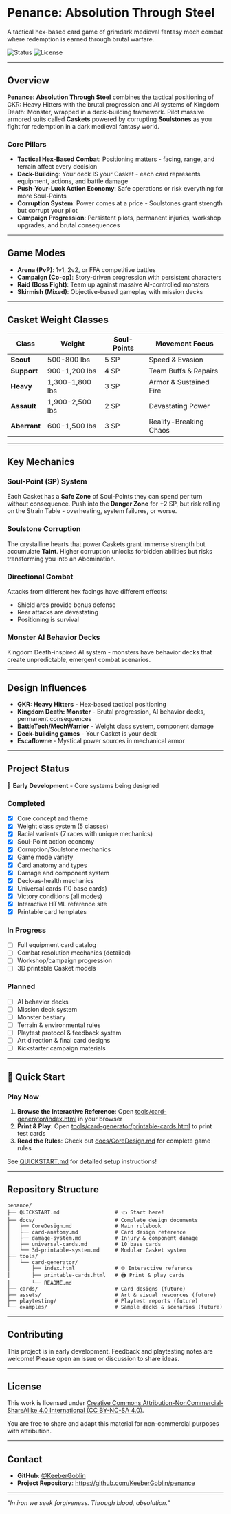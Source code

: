 # Penance: Absolution Through Steel

A tactical hex-based card game of grimdark medieval fantasy mech combat where redemption is earned through brutal warfare.

![Status](https://img.shields.io/badge/status-in%20development-yellow)
![License](https://img.shields.io/badge/license-CC%20BY--NC--SA%204.0-blue)

---

## Overview

**Penance: Absolution Through Steel** combines the tactical positioning of GKR: Heavy Hitters with the brutal progression and AI systems of Kingdom Death: Monster, wrapped in a deck-building framework. Pilot massive armored suits called **Caskets** powered by corrupting **Soulstones** as you fight for redemption in a dark medieval fantasy world.

### Core Pillars
- **Tactical Hex-Based Combat**: Positioning matters - facing, range, and terrain affect every decision
- **Deck-Building**: Your deck IS your Casket - each card represents equipment, actions, and battle damage
- **Push-Your-Luck Action Economy**: Safe operations or risk everything for more Soul-Points
- **Corruption System**: Power comes at a price - Soulstones grant strength but corrupt your pilot
- **Campaign Progression**: Persistent pilots, permanent injuries, workshop upgrades, and brutal consequences

---

## Game Modes

- **Arena (PvP)**: 1v1, 2v2, or FFA competitive battles
- **Campaign (Co-op)**: Story-driven progression with persistent characters
- **Raid (Boss Fight)**: Team up against massive AI-controlled monsters
- **Skirmish (Mixed)**: Objective-based gameplay with mission decks

---

## Casket Weight Classes

| Class | Weight | Soul-Points | Movement Focus |
|-------|--------|-------------|----------------|
| **Scout** | 500-800 lbs | 5 SP | Speed & Evasion |
| **Support** | 900-1,200 lbs | 4 SP | Team Buffs & Repairs |
| **Heavy** | 1,300-1,800 lbs | 3 SP | Armor & Sustained Fire |
| **Assault** | 1,900-2,500 lbs | 2 SP | Devastating Power |
| **Aberrant** | 600-1,500 lbs | 3 SP | Reality-Breaking Chaos |

---

## Key Mechanics

### Soul-Point (SP) System
Each Casket has a **Safe Zone** of Soul-Points they can spend per turn without consequence. Push into the **Danger Zone** for +2 SP, but risk rolling on the Strain Table - overheating, system failures, or worse.

### Soulstone Corruption
The crystalline hearts that power Caskets grant immense strength but accumulate **Taint**. Higher corruption unlocks forbidden abilities but risks transforming you into an Abomination.

### Directional Combat
Attacks from different hex facings have different effects:
- Shield arcs provide bonus defense
- Rear attacks are devastating
- Positioning is survival

### Monster AI Behavior Decks
Kingdom Death-inspired AI system - monsters have behavior decks that create unpredictable, emergent combat scenarios.

---

## Design Influences

- **GKR: Heavy Hitters** - Hex-based tactical positioning
- **Kingdom Death: Monster** - Brutal progression, AI behavior decks, permanent consequences
- **BattleTech/MechWarrior** - Weight class system, component damage
- **Deck-building games** - Your Casket is your deck
- **Escaflowne** - Mystical power sources in mechanical armor

---

## Project Status

🚧 **Early Development** - Core systems being designed

### Completed
- [x] Core concept and theme
- [x] Weight class system (5 classes)
- [x] Racial variants (7 races with unique mechanics)
- [x] Soul-Point action economy
- [x] Corruption/Soulstone mechanics
- [x] Game mode variety
- [x] Card anatomy and types
- [x] Damage and component system
- [x] Deck-as-health mechanics
- [x] Universal cards (10 base cards)
- [x] Victory conditions (all modes)
- [x] Interactive HTML reference site
- [x] Printable card templates

### In Progress
- [ ] Full equipment card catalog
- [ ] Combat resolution mechanics (detailed)
- [ ] Workshop/campaign progression
- [ ] 3D printable Casket models

### Planned
- [ ] AI behavior decks
- [ ] Mission deck system
- [ ] Monster bestiary
- [ ] Terrain & environmental rules
- [ ] Playtest protocol & feedback system
- [ ] Art direction & final card designs
- [ ] Kickstarter campaign materials

---

## 🚀 Quick Start

### Play Now
1. **Browse the Interactive Reference**: Open [tools/card-generator/index.html](tools/card-generator/index.html) in your browser
2. **Print & Play**: Open [tools/card-generator/printable-cards.html](tools/card-generator/printable-cards.html) to print test cards
3. **Read the Rules**: Check out [docs/CoreDesign.md](docs/CoreDesign.md) for complete game rules

See [QUICKSTART.md](QUICKSTART.md) for detailed setup instructions!

---

## Repository Structure

```
penance/
├── QUICKSTART.md                  # 👈 Start here!
├── docs/                          # Complete design documents
│   ├── CoreDesign.md              # Main rulebook
│   ├── card-anatomy.md            # Card design reference
│   ├── damage-system.md           # Injury & component damage
│   ├── universal-cards.md         # 10 base cards
│   └── 3d-printable-system.md     # Modular Casket system
├── tools/
│   └── card-generator/
│       ├── index.html             # 🌐 Interactive reference
│       ├── printable-cards.html   # 🖨 Print & play cards
│       └── README.md
├── cards/                         # Card designs (future)
├── assets/                        # Art & visual resources (future)
├── playtesting/                   # Playtest reports (future)
└── examples/                      # Sample decks & scenarios (future)
```

---

## Contributing

This project is in early development. Feedback and playtesting notes are welcome! Please open an issue or discussion to share ideas.

---

## License

This work is licensed under [Creative Commons Attribution-NonCommercial-ShareAlike 4.0 International (CC BY-NC-SA 4.0)](LICENSE.md).

You are free to share and adapt this material for non-commercial purposes with attribution.

---

## Contact

- **GitHub**: [@KeeberGoblin](https://github.com/KeeberGoblin)
- **Project Repository**: https://github.com/KeeberGoblin/penance

---

*"In iron we seek forgiveness. Through blood, absolution."*
